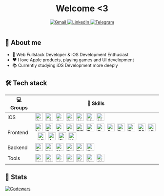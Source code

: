 <div id="header" align="center">
    <h1>Welcome <3</h1>
</div>

<div id="socials" align="center">
    <a href="mailto:romqaaa1337@gmail.com">
        <img src="https://img.shields.io/badge/Gmail-6f24db?style=for-the-badge&logo=gmail&logoColor=white" alt="Gmail" />
    </a>
    <a href="https://www.linkedin.com/in/роман-пронин-860467273/">
        <img src="https://img.shields.io/badge/LinkedIn-6f24db?style=for-the-badge&logo=linkedin&logoColor=white" alt="LinkedIn"/>
    </a>
    <a href="https://t.me/cendres_chaudes">
        <img src="https://img.shields.io/badge/Telegram-6f24db?style=for-the-badge&logo=telegram&logoColor=white" alt="Telegram"v/>
    </a>
</div>

<br/>

## 👾 About me

-   :brain: Web Fullstack Developer & iOS Development Enthusiast
-   :heart: I love Apple products, playing games and UI development
-   :books: Currently studying iOS Development more deeply


## 🛠 Tech stack

| 💻 **Groups**| 🚀 **Skills**                                                                                                                                                   |
| - | - |
| iOS | <img src="https://img.shields.io/badge/Swift-black?logo=swift&logoColor=F05138" alt="Swift logo" title="Swift" height="25" />&nbsp;&nbsp;<img src="https://img.shields.io/badge/UIKit-black?logo=apple&logoColor=ffffff" alt="UIKit logo" title="UIKit" height="25" />&nbsp;&nbsp;<img src="https://img.shields.io/badge/SnapKit-black?logo=apple&logoColor=ffffff" alt="SnapKit logo" title="SnapKit" height="25" />&nbsp;&nbsp;<img src="https://img.shields.io/badge/CoreData-black?logo=apple&logoColor=ffffff" alt="CoreData logo" title="CoreData" height="25" />&nbsp;&nbsp;<img src="https://img.shields.io/badge/Alamofire-black?logo=apple&logoColor=ffffff" alt="Alamofire logo" title="Alamofire" height="25" />&nbsp;&nbsp;<img src="https://img.shields.io/badge/MVC-black?logo=task&logoColor=ffffff" alt="MVC logo" title="MVC" height="25" />&nbsp;&nbsp;<img src="https://img.shields.io/badge/MVVM-black?logo=task&logoColor=ffffff" alt="MVVM logo" title="MVVM" height="25" />&nbsp;&nbsp; |
| Frontend |  <img src="https://img.shields.io/badge/HTML-black?logo=html5&logoColor=E34F26" alt="HTML logo" title="HTML" height="25" />&nbsp;&nbsp;<img src="https://img.shields.io/badge/Pug-black?logo=pug&logoColor=A86454" alt="Pug logo" title="Pug" height="25" />&nbsp;&nbsp;<img src="https://img.shields.io/badge/CSS-black?logo=css&logoColor=663399" alt="CSS logo" title="CSS" height="25" />&nbsp;&nbsp;<img src="https://img.shields.io/badge/SCSS-black?logo=sass&logoColor=CC6699" alt="SCSS logo" title="SCSS" height="25" />&nbsp;&nbsp;<img src="https://img.shields.io/badge/BEM-black?logo=bem&logoColor=ffffff" alt="BEM logo" title="BEM" height="25" />&nbsp;&nbsp;<img src="https://img.shields.io/badge/Tailwind-black?logo=tailwind-css&logoColor=cyan" alt="Tailwind logo" title="Tailwind" height="25" />&nbsp;&nbsp;<img src="https://img.shields.io/badge/TypeScript-black?logo=typescript&logoColor=3178C6" alt="TypeScript logo" title="TypeScript" height="25" />&nbsp;&nbsp;<img src="https://img.shields.io/badge/React-black?logo=react&logoColor=61DAFB" alt="React logo" title="React" height="25" />&nbsp;&nbsp;<img src="https://img.shields.io/badge/RHF-black?logo=reacthookform&logoColor=EC5990" alt="React Hook Form logo" title="React Hook Form" height="25" />&nbsp;&nbsp;<img src="https://img.shields.io/badge/Redux-black?logo=redux&logoColor=764ABC" alt="Redux logo" title="Redux" height="25" />&nbsp;&nbsp;<img src="https://img.shields.io/badge/FSD-black?logo=react&logoColor=61DAFB" alt="FSD logo" title="FSD" height="25" />&nbsp;&nbsp;<img src="https://img.shields.io/badge/Vite-black?logo=vite&logoColor=646CFF" alt="Vite logo" title="Vite" height="25" />&nbsp;&nbsp;<img src="https://img.shields.io/badge/Vitest-black?logo=vitest&logoColor=6E9F18" alt="Vitest logo" title="Vitest" height="25" />&nbsp;&nbsp;<img src="https://img.shields.io/badge/AntDesign-black?logo=antdesign&logoColor=0170FE" alt="AntDesign logo" title="AntDesign" height="25" />&nbsp;&nbsp;<img src="https://img.shields.io/badge/Storybook-black?logo=storybook&logoColor=FF4785" alt="Storybook logo" title="Storybook" height="25" />&nbsp;&nbsp;<img src="https://img.shields.io/badge/MSW-black?logo=mockserviceworker&logoColor=FF6A33" alt="MSW logo" title="MSW" height="25" /> |
| Backend |  <img src="https://img.shields.io/badge/TypeScript-black?logo=typescript&logoColor=3178C6" alt="TypeScript logo" title="TypeScript" height="25" />&nbsp;&nbsp;<img src="https://img.shields.io/badge/NodeJS-black?logo=nodedotjs&logoColor=5FA04E" alt="NodeJS logo" title="NodeJS" height="25" />&nbsp;&nbsp;<img src="https://img.shields.io/badge/Nest-black?logo=nestjs&logoColor=E0234E" alt="Nest logo" title="Nest" height="25" />&nbsp;&nbsp;<img src="https://img.shields.io/badge/TypeORM-black?logo=typeorm&logoColor=FE0803" alt="TypeORM logo" title="TypeORM" height="25" />&nbsp;&nbsp;<img src="https://img.shields.io/badge/PostgreSQL-black?logo=postgresql&logoColor=4169E1" alt="PostgreSQL logo" title="PostgreSQL" height="25" />&nbsp;&nbsp;<img src="https://img.shields.io/badge/Swagger-black?logo=swagger&logoColor=85EA2D" alt="Swagger logo" title="Swagger" height="25" />&nbsp;&nbsp; |                                                                                                                                                                                                                                                                                                                                                     |
| Tools |  <img src="https://img.shields.io/badge/Xcode-black?logo=xcode&logoColor=147EFB" alt="Xcode logo" title="Xcode" height="25" />&nbsp;&nbsp;<img src="https://img.shields.io/badge/WebStorm-black?logo=webstorm&logoColor=61DAFB" alt="WebStorm logo" title="WebStorm" height="25" />&nbsp;&nbsp;<img src="https://img.shields.io/badge/VSCode-black?logo=vitess&logoColor=3178C6" alt="VSCode logo" title="VSCode" height="25" />&nbsp;&nbsp;<img src="https://img.shields.io/badge/DataGrip-black?logo=datagrip&logoColor=FF6C37" alt="DataGrip logo" title="DataGrip" height="25" />&nbsp;&nbsp;<img src="https://img.shields.io/badge/Figma-black?logo=figma&logoColor=FF4785" alt="Figma logo" title="Figma" height="25" />&nbsp;&nbsp;<img src="https://img.shields.io/badge/Postman-black?logo=postman&logoColor=FF6C37" alt="Postman logo" title="Postman" height="25" />&nbsp;&nbsp;<img src="https://img.shields.io/badge/Git-black?logo=git&logoColor=F05032" alt="Git logo" title="Git" height="25" />&nbsp;&nbsp; |                                                                                                                                                                                                                                                                                                                                                     |

## 📖 Stats

[![Codewars](https://www.codewars.com/users/CendresChaudes/badges/large)](https://www.codewars.com/users/CendresChaudes)
